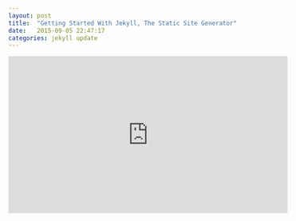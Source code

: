 ```yaml
---
layout: post
title:  "Getting Started With Jekyll, The Static Site Generator"
date:   2015-09-05 22:47:17
categories: jekyll update
---
```


<iframe width="560" height="315" src="https://www.youtube.com/embed/iWowJBRMtpc" frameborder="0" allowfullscreen></iframe>